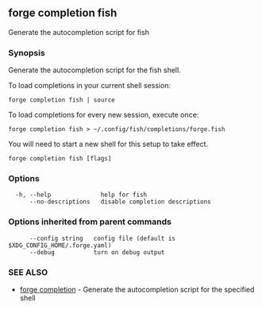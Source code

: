 ## forge completion fish

Generate the autocompletion script for fish

### Synopsis

Generate the autocompletion script for the fish shell.

To load completions in your current shell session:

	forge completion fish | source

To load completions for every new session, execute once:

	forge completion fish > ~/.config/fish/completions/forge.fish

You will need to start a new shell for this setup to take effect.


```
forge completion fish [flags]
```

### Options

```
  -h, --help              help for fish
      --no-descriptions   disable completion descriptions
```

### Options inherited from parent commands

```
      --config string   config file (default is $XDG_CONFIG_HOME/.forge.yaml)
      --debug           turn on debug output
```

### SEE ALSO

* [forge completion](forge_completion.md)	 - Generate the autocompletion script for the specified shell

